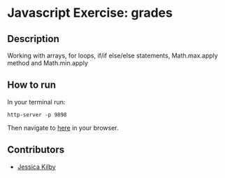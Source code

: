 # Javascript Exercise: grades

## Description
Working with arrays, for loops, if/if else/else statements, Math.max.apply method and Math.min.apply

## How to run
In your terminal run:
```
http-server -p 9898
```
Then navigate to [here](http://localhost:9898) in your browser.

## Contributors
- [Jessica Kilby](https://github.com/jessicakilby)
